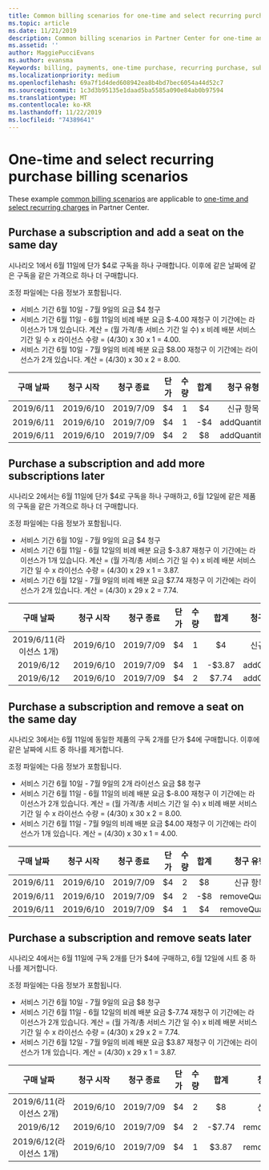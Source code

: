 ```yaml
---
title: Common billing scenarios for one-time and select recurring purchases | Partner Center
ms.topic: article
ms.date: 11/21/2019
description: Common billing scenarios in Partner Center for one-time and select recurring purchases (such as purchasing subscriptions, adding more subscriptions, adding and removing seats).
ms.assetid: ''
author: MaggiePucciEvans
ms.author: evansma
Keywords: billing, payments, one-time purchase, recurring purchase, subscriptions, seats
ms.localizationpriority: medium
ms.openlocfilehash: 69a7f1d4ded608942ea8b4bd7bec6054a44d52c7
ms.sourcegitcommit: 1c3d3b95135e1daad5ba5585a090e84ab0b97594
ms.translationtype: MT
ms.contentlocale: ko-KR
ms.lasthandoff: 11/22/2019
ms.locfileid: "74389641"
---
```

# <a name="one-time-and-select-recurring-purchase-billing-scenarios"></a>One-time and select recurring purchase billing scenarios

These example [common billing scenarios](common-billing-scenarios.md) are applicable to [one-time and select recurring charges](one-time-and-recurring-billing.md) in Partner Center.

## <a name="purchase-a-subscription-and-add-a-seat-on-the-same-day"></a>Purchase a subscription and add a seat on the same day

시나리오 1에서 6월 11일에 단가 $4로 구독을 하나 구매합니다. 이후에 같은 날짜에 같은 구독을 같은 가격으로 하나 더 구매합니다.

조정 파일에는 다음 정보가 포함됩니다.

- 서비스 기간 6월 10일 - 7월 9일의 요금 $4 청구
- 서비스 기간 6월 11일 - 6월 11일의 비례 배분 요금 $-4.00 재청구 이 기간에는 라이선스가 1개 있습니다. 계산 = (월 가격/총 서비스 기간 일 수) x 비례 배분 서비스 기간 일 수 x 라이선스 수량 = (4/30) x 30 x 1 = 4.00.
- 서비스 기간 6월 10일 - 7월 9일의 비례 배분 요금 $8.00 재청구 이 기간에는 라이선스가 2개 있습니다. 계산 = (4/30) x 30 x 2 = 8.00.

|**구매 날짜**   |**청구 시작** |**청구 종료**  |**단가**  |**수량**  |**합계** |**청구 유형** |
|:------:|:------:|:------:|:------:|:------:|:------:|:-----:|
|2019/6/11      |2019/6/10   |2019/7/09         |$4                |1                 |$4            |신규 항목         |
|2019/6/11     | 2019/6/10    |2019/7/09        |$4        |1        | -$4       |addQuantity           |
|2019/6/11     | 2019/6/10    |2019/7/09        |$4        | 2      |$8         |addQuantity           |

## <a name="purchase-a-subscription-and-add-more-subscriptions-later"></a>Purchase a subscription and add more subscriptions later

시나리오 2에서는 6월 11일에 단가 $4로 구독을 하나 구매하고, 6월 12일에 같은 제품의 구독을 같은 가격으로 하나 더 구매합니다.

조정 파일에는 다음 정보가 포함됩니다.

- 서비스 기간 6월 10일 - 7월 9일의 요금 $4 청구
- 서비스 기간 6월 11일 - 6월 12일의 비례 배분 요금 $-3.87 재청구 이 기간에는 라이선스가 1개 있습니다. 계산 = (월 가격/총 서비스 기간 일 수) x 비례 배분 서비스 기간 일 수 x 라이선스 수량 = (4/30) x 29 x 1 = 3.87.
- 서비스 기간 6월 12일 - 7월 9일의 비례 배분 요금 $7.74 재청구 이 기간에는 라이선스가 2개 있습니다. 계산 = (4/30) x 29 x 2 = 7.74.

|**구매 날짜**   |**청구 시작** |**청구 종료**  |**단가**  |**수량**  |**합계** |**청구 유형** |
|:------:|:------:|:------:|:------:|:------:|:------:|:-----:|
|2019/6/11(라이선스 1개)     |2019/6/10   |2019/7/09         |$4         |1        |$4            |신규 항목         |
|2019/6/12     | 2019/6/10    |2019/7/09        |$4        |1        | -$3.87       |addQuantity           |
|2019/6/12     | 2019/6/10    |2019/7/09        |$4        | 2      |$7.74       |addQuantity           |

## <a name="purchase-a-subscription-and-remove-a-seat-on-the-same-day"></a>Purchase a subscription and remove a seat on the same day

시나리오 3에서는 6월 11일에 동일한 제품의 구독 2개를 단가 $4에 구매합니다. 이후에 같은 날짜에 시트 중 하나를 제거합니다.  

조정 파일에는 다음 정보가 포함됩니다.

- 서비스 기간 6월 10일 - 7월 9일의 2개 라이선스 요금 $8 청구
- 서비스 기간 6월 11일 - 6월 11일의 비례 배분 요금 $-8.00 재청구 이 기간에는 라이선스가 2개 있습니다. 계산 = (월 가격/총 서비스 기간 일 수) x 비례 배분 서비스 기간 일 수 x 라이선스 수량 = (4/30) x 30 x 2 = 8.00.
- 서비스 기간 6월 11일 - 7월 9일의 비례 배분 요금 $4.00 재청구 이 기간에는 라이선스가 1개 있습니다. 계산 = (4/30) x 30 x 1 = 4.00.

|**구매 날짜**   |**청구 시작** |**청구 종료**  |**단가**  |**수량**  |**합계** |**청구 유형** |
|:------:|:------:|:------:|:------:|:------:|:------:|:-----:|
|2019/6/11      |2019/6/10   |2019/7/09         |$4                |2                 |$8            |신규 항목         |
|2019/6/11     | 2019/6/10    |2019/7/09        |$4        |2        | -$8       |removeQuantity           |
|2019/6/11     | 2019/6/10    |2019/7/09        |$4        | 1      |$4         |removeQuantity           |

## <a name="purchase-a-subscription-and-remove-seats-later"></a>Purchase a subscription and remove seats later

시나리오 4에서는 6월 11일에 구독 2개를 단가 $4에 구매하고, 6월 12일에 시트 중 하나를 제거합니다.

조정 파일에는 다음 정보가 포함됩니다.

- 서비스 기간 6월 10일 - 7월 9일의 요금 $8 청구
- 서비스 기간 6월 11일 - 6월 12일의 비례 배분 요금 $-7.74 재청구 이 기간에는 라이선스가 2개 있습니다. 계산 = (월 가격/총 서비스 기간 일 수) x 비례 배분 서비스 기간 일 수 x 라이선스 수량 = (4/30) x 29 x 2 = 7.74.
- 서비스 기간 6월 12일 - 7월 9일의 비례 배분 요금 $3.87 재청구 이 기간에는 라이선스가 1개 있습니다. 계산 = (4/30) x 29 x 1 = 3.87.

|**구매 날짜**   |**청구 시작** |**청구 종료**  |**단가**  |**수량**  |**합계** |**청구 유형** |
|:------:|:------:|:------:|:------:|:------:|:------:|:-----:|
|2019/6/11(라이선스 2개)     |2019/6/10   |2019/7/09         |$4         |2        |$8       |신규 항목       |
|2019/6/12     | 2019/6/10    |2019/7/09        |$4        |2        | -$7.74       |removeQuantity           |
|2019/6/12(라이선스 1개)    | 2019/6/10    |2019/7/09   |$4    |1      |$3.87    |removeQuantity |
